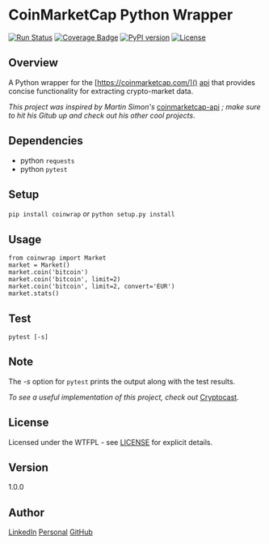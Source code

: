 # CoinMarketCap Python Wrapper

[![Run Status][3]][4]
[![Coverage Badge][5]][4]
[![PyPI version][b]][c]
[![License][9]][a]

Overview
---
A Python wrapper for the [https://coinmarketcap.com/]() [api][1] that provides concise 
functionality for extracting crypto-market data. 

_This project was inspired by Martin Simon's_ [coinmarketcap-api][2] _; make sure to 
hit his Gitub up and check out his other cool projects_.

[a]: http://www.wtfpl.net/
[1]: https://coinmarketcap.com/api/
[c]: https://badge.fury.io/py/coinwrap
[b]: https://badge.fury.io/py/coinwrap.svg 
[7]: https://github.com/bitforce/Cryptocast
[2]: https://github.com/mrsmn/coinmarketcap-api
[4]: https://app.shippable.com/github/bitforce/coinwrap
[9]: https://img.shields.io/badge/license-WTFPL-blue.svg
[8]: https://img.shields.io/badge/Issues-0-brightgreen.svg
[3]: https://api.shippable.com/projects/59a83c3685d3e007008b9d10/badge?branch=master
[5]: https://api.shippable.com/projects/59a83c3685d3e007008b9d10/coverageBadge?branch=master

Dependencies
---
- python `requests`
- python `pytest`

Setup
---
`pip install coinwrap` _or_ `python setup.py install`

Usage
---
```
from coinwrap import Market
market = Market()
market.coin('bitcoin')
market.coin('bitcoin', limit=2)
market.coin('bitcoin', limit=2, convert='EUR')
market.stats()
```

Test
---
`pytest [-s]`

Note
---
The _-s_ option for `pytest` prints the output along with the test results.

_To see a useful implementation of this project, check out_ [Cryptocast][7].

License
---
Licensed under the WTFPL - see [LICENSE](./LICENSE) for explicit details.

Version
---
1.0.0

Author
---
[LinkedIn](https://www.linkedin.com/in/brandonjohnsonxyz/)
[Personal](https://brandonjohnson.life)
[GitHub](https://github.com/bitforce)
